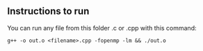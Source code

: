 ## Instructions to run

You can run any file from this folder .c or .cpp with this command:
```
g++ -o out.o <filename>.cpp -fopenmp -lm && ./out.o
```
